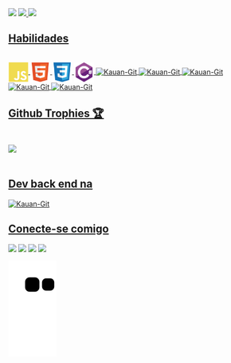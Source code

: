    
  
 <img  width="791" src="https://i.imgur.com/4NaL5Tz.gif" >

  <a href="https://github.com/kauan-mendes">
  <img height="180em" src="https://github-readme-stats.vercel.app/api?username=kauan-mendes&show_icons=true&theme=highcontrast&include_all_commits=true&count_private=true"/>
  <img height="180em" src="https://github-readme-stats.vercel.app/api/top-langs/?username=kauan-mendes&layout=compact&langs_count=7&theme=highcontrast"/> 
    
</div>   
    
  ## Habilidades
<div style="display: inline_block"><br>
  <img align="center" alt="Kauan-Js" height="40" width="40" src="https://raw.githubusercontent.com/devicons/devicon/master/icons/javascript/javascript-plain.svg">
  <img align="center" alt="Kauan-HTML" height="40" width="40" src="https://raw.githubusercontent.com/devicons/devicon/master/icons/html5/html5-original.svg">
  <img align="center" alt="Kauan-CSS" height="40" width="40" src="https://raw.githubusercontent.com/devicons/devicon/master/icons/css3/css3-original.svg">
  <img align="center" alt="Kauan-Csharp" height="40" width="40" src="https://raw.githubusercontent.com/devicons/devicon/master/icons/csharp/csharp-original.svg">
  <img align="center" alt="Kauan-Git" src="https://www.vectorlogo.zone/logos/git-scm/git-scm-icon.svg" height="40" width="40"/>
  
  <img align="center" alt="Kauan-Git" src="https://img.icons8.com/fluent/48/000000/mysql-logo.png" height="40" width="40"/>
  
  <img align="center" alt="Kauan-Git" src="https://iconape.com/wp-content/files/hc/353261/png/353261.png" height="40" width="40"/>
  
  <img align="center" alt="Kauan-Git" src="https://upload.wikimedia.org/wikipedia/commons/thumb/9/9a/Laravel.svg/1969px-Laravel.svg.png" height="40" width="40"/>
 
 <img align="center" alt="Kauan-Git" src="https://www.shareicon.net/data/512x512/2016/09/23/833700_windows_512x512.png" height="40" width="40"/>
  <br>
  
   ## Github Trophies 🏆<br><br>
   <img src="https://github-profile-trophy.vercel.app/?username=kauan-mendes&title=Followers,Stars,Commit,Repositories&theme=gruvbox&margin-w=15" >
 
</div>
<br>
  
   ## Dev back end na 
  <img align="center" alt="Kauan-Git" src="https://i0.wp.com/teste708191542.wpcomstaging.com/wp-content/uploads/2022/05/Box-Delivery.png?fit=2000%2C2000&ssl=1" height="60"/>
  
  
  
  ## Conecte-se comigo
<div> 
  <a href="https://www.youtube.com/c/KauanMendes" target="_blank"><img src="https://img.shields.io/badge/YouTube-FF0000?style=for-the-badge&logo=youtube&logoColor=white" target="_blank"></a>
  <a href="https://www.instagram.com/kauanmendess_/" target="_blank"><img src="https://img.shields.io/badge/-Instagram-%23E4405F?style=for-the-badge&logo=instagram&logoColor=white" target="_blank"></a>
  <a href = "mailto:kauanbrmendes2003@gmail.com"><img src="https://img.shields.io/badge/-Gmail-%23333?style=for-the-badge&logo=gmail&logoColor=white" target="_blank"></a>
  <a href="https://www.linkedin.com/in/kauan-mendes-527729210/" target="_blank"><img src="https://img.shields.io/badge/-LinkedIn-%230077B5?style=for-the-badge&logo=linkedin&logoColor=white" target="_blank"></a> 
 
  
 ![Snake animation](https://github.com/kauan-mendes/kauan-mendes/blob/output/github-contribution-grid-snake.svg)
 
</div>
